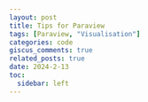 ```yaml
---
layout: post
title: Tips for Paraview
tags: [Paraview, "Visualisation"]
categories: code
giscus_comments: true
related_posts: true
date: 2024-2-13
toc:
  sidebar: left
---
```


